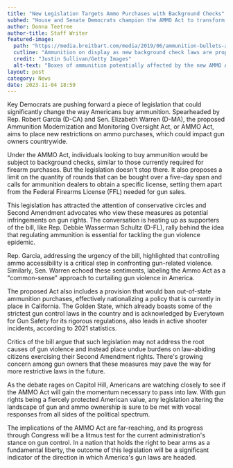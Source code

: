 ```yaml
---
title: "New Legislation Targets Ammo Purchases with Background Checks"
subhed: "House and Senate Democrats champion the AMMO Act to transform ammunition sales nationwide."
author: Donna Teetree
author-title: Staff Writer
featured-image: 
  path: "https://media.breitbart.com/media/2019/06/ammunition-bullets-ammo-file-getty-640x480.jpg"
  cutline: "Ammunition on display as new background check laws are proposed by Democrats."
  credit: "Justin Sullivan/Getty Images"
  alt-text: "Boxes of ammunition potentially affected by the new AMMO Act."
layout: post
category: News
date: 2023-11-04 18:59
---
```


Key Democrats are pushing forward a piece of legislation that could significantly change the way Americans buy ammunition. Spearheaded by Rep. Robert Garcia (D-CA) and Sen. Elizabeth Warren (D-MA), the proposed Ammunition Modernization and Monitoring Oversight Act, or AMMO Act, aims to place new restrictions on ammo purchases, which could impact gun owners countrywide.

Under the AMMO Act, individuals looking to buy ammunition would be subject to background checks, similar to those currently required for firearm purchases. But the legislation doesn't stop there. It also proposes a limit on the quantity of rounds that can be bought over a five-day span and calls for ammunition dealers to obtain a specific license, setting them apart from the Federal Firearms License (FFL) needed for gun sales.

This legislation has attracted the attention of conservative circles and Second Amendment advocates who view these measures as potential infringements on gun rights. The conversation is heating up as supporters of the bill, like Rep. Debbie Wasserman Schultz (D-FL), rally behind the idea that regulating ammunition is essential for tackling the gun violence epidemic.

Rep. Garcia, addressing the urgency of the bill, highlighted that controlling ammo accessibility is a critical step in confronting gun-related violence. Similarly, Sen. Warren echoed these sentiments, labeling the Ammo Act as a "common-sense" approach to curtailing gun violence in America.

The proposed Act also includes a provision that would ban out-of-state ammunition purchases, effectively nationalizing a policy that is currently in place in California. The Golden State, which already boasts some of the strictest gun control laws in the country and is acknowledged by Everytown for Gun Safety for its rigorous regulations, also leads in active shooter incidents, according to 2021 statistics.

Critics of the bill argue that such legislation may not address the root causes of gun violence and instead place undue burdens on law-abiding citizens exercising their Second Amendment rights. There's growing concern among gun owners that these measures may pave the way for more restrictive laws in the future.

As the debate rages on Capitol Hill, Americans are watching closely to see if the AMMO Act will gain the momentum necessary to pass into law. With gun rights being a fiercely protected American value, any legislation altering the landscape of gun and ammo ownership is sure to be met with vocal responses from all sides of the political spectrum.

The implications of the AMMO Act are far-reaching, and its progress through Congress will be a litmus test for the current administration's stance on gun control. In a nation that holds the right to bear arms as a fundamental liberty, the outcome of this legislation will be a significant indicator of the direction in which America's gun laws are headed.
